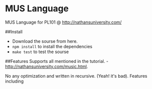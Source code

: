 MUS Language
============

MUS Language for PL101 @ http://nathansuniversity.com/

##Install
* Download the sourse from here.
* `npm install` to install the dependencies
* `make test` to test the sourse

##Features
Supports all mentioned in the tutorial. - http://nathansuniversity.com/music.html. 

No any optimization and written in recursive. (Yeah! it's bad). Features including
